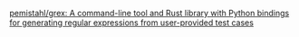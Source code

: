
[pemistahl/grex: A command-line tool and Rust library with Python bindings for generating regular expressions from user-provided test cases](https://github.com/pemistahl/grex)
